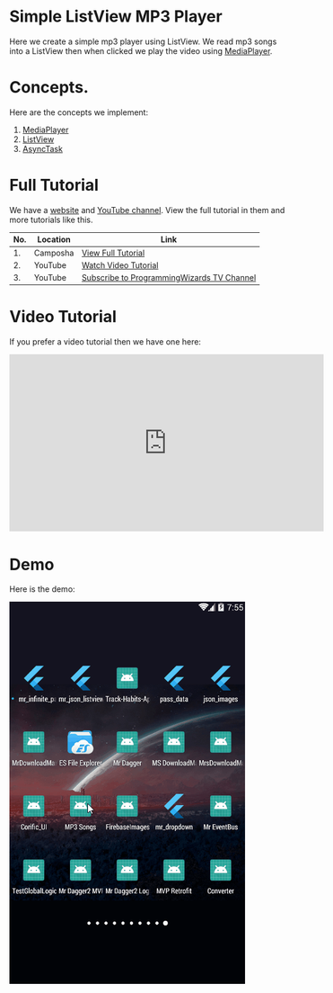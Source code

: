# Simple ListView MP3 Player

Here we create a simple mp3 player using ListView. We read mp3 songs into a ListView
then when clicked we play the video using [MediaPlayer](https://camposha.info/android/mediaplayer).

# Concepts.

Here are the concepts we implement:

1. [MediaPlayer](https://camposha.info/android/mediaplayer)
2. [ListView](https://camposha.info/android/listview)
3. [AsyncTask](https://camposha.info/android/asynctask)

# Full Tutorial

We have a [website](https://camposha.info) and [YouTube channel](http://www.youtube.com/c/programmingwizards). View the full tutorial in them and more tutorials
like this.


|No.|Location|Link|
|---|--------|---------|
|1.|Camposha|[View Full Tutorial](https://camposha.info/android/mediaplayer)|
|2.|YouTube |[Watch Video Tutorial](https://www.youtube.com/watch?v=8x5zH8p7R9g) |
|3.|YouTube |[Subscribe to ProgrammingWizards TV Channel](http://www.youtube.com/c/programmingwizards) |

# Video Tutorial
If you prefer a video tutorial then we have one here:

<iframe width="560" height="315" src="https://www.youtube.com/embed/8x5zH8p7R9g" frameborder="0" allow="accelerometer; autoplay; encrypted-media; gyroscope; picture-in-picture" allowfullscreen></iframe>



# Demo

Here is the demo:

![](/demo/demo1.gif)